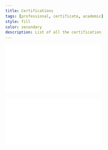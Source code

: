 ```yaml
---
title: Certifications
tags: [professional, certificate, academic]
style: fill
color: secondary
description: List of all the certification
---
```


![IRB_training](/assets/pngs/certification/Core_IRB_Training.pdf)

![SBR_Conduct_Research](/assets/pngs/certification/SBR_Conduct_Research.pdf)

